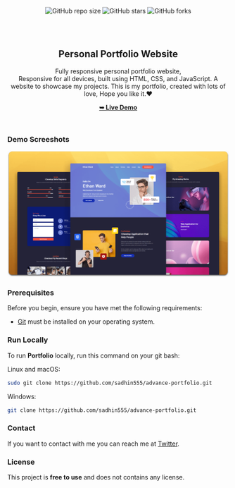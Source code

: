 <div align="center">
  
  ![GitHub repo size](https://img.shields.io/github/repo-size/sadhin555/advance-portfolio)
  ![GitHub stars](https://img.shields.io/github/stars/sadhin555/advance-portfolio?style=social)
  ![GitHub forks](https://img.shields.io/github/forks/sadhin555/advance-portfolio?style=social)

  <br />
  <br />

  <h2 align="center">Personal Portfolio Website</h2>

  Fully responsive personal portfolio website, <br />Responsive for all devices, built using HTML, CSS, and JavaScript. A website to showcase my projects. This is my portfolio, created with lots of love, Hope you like it.❤️


  <a href="https://sadhin555.github.io/advance-portfolio/"><strong>➥ Live Demo</strong></a>

</div>

<br />

### Demo Screeshots

![Portfolio Desktop Demo](./readme-images/desktop.png "Desktop Demo")

### Prerequisites

Before you begin, ensure you have met the following requirements:

* [Git](https://git-scm.com/downloads "Download Git") must be installed on your operating system.

### Run Locally

To run **Portfolio** locally, run this command on your git bash:

Linux and macOS:

```bash
sudo git clone https://github.com/sadhin555/advance-portfolio.git
```

Windows:

```bash
git clone https://github.com/sadhin555/advance-portfolio.git
```

### Contact

If you want to contact with me you can reach me at [Twitter](https://www.twitter.com/sadhin555).

### License

This project is **free to use** and does not contains any license.
